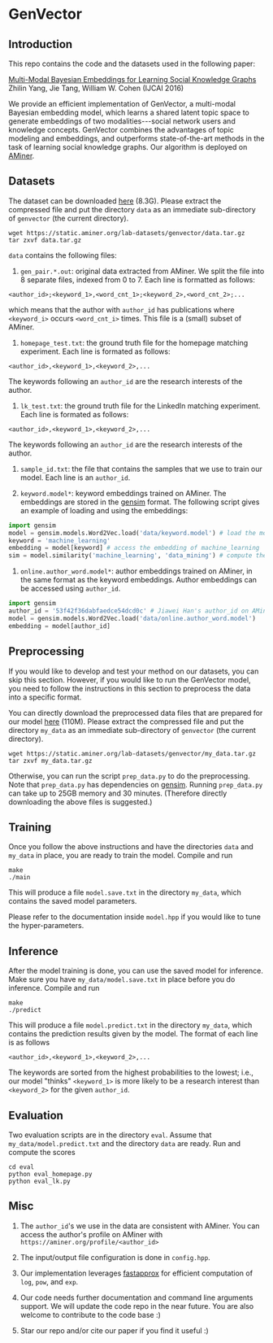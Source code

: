 # GenVector

## Introduction

This repo contains the code and the datasets used in the following paper:

[Multi-Modal Bayesian Embeddings for Learning Social Knowledge Graphs](https://arxiv.org/abs/1508.00715)
Zhilin Yang, Jie Tang, William W. Cohen (IJCAI 2016)

We provide an efficient implementation of GenVector, a multi-modal Bayesian embedding model, which learns a shared latent topic space to generate embeddings of
two modalities---social network users and knowledge concepts. GenVector combines the advantages of topic modeling and embeddings, and
outperforms state-of-the-art methods in the task of learning social knowledge graphs. Our algorithm is deployed on [AMiner](http://aminer.org/).

## Datasets

The dataset can be downloaded [here](https://static.aminer.org/lab-datasets/genvector/data.tar.gz) (8.3G). Please extract the compressed file and
put the directory `data` as an immediate sub-directory of `genvector` (the current directory).
```
wget https://static.aminer.org/lab-datasets/genvector/data.tar.gz
tar zxvf data.tar.gz
```

`data` contains the following files:

1. `gen_pair.*.out`: original data extracted from AMiner. We split the file into 8 separate files, indexed from 0 to 7. Each line is formatted 
as follows:

  ```
  <author_id>;<keyword_1>,<word_cnt_1>;<keyword_2>,<word_cnt_2>;...
  ```
  
  which means that the author with `author_id` has publications where `<keyword_i>` occurs `<word_cnt_i>` times. This file is a (small) subset
  of AMiner.

1. `homepage_test.txt`: the ground truth file for the homepage matching experiment. Each line is formated as follows:

  ```
  <author_id>,<keyword_1>,<keyword_2>,...
  ```

  The keywords following an `author_id` are the research interests of the author.
  
1. `lk_test.txt`: the ground truth file for the LinkedIn matching experiment. Each line is formated as follows:

  ```
  <author_id>,<keyword_1>,<keyword_2>,...
  ```
  
  The keywords following an `author_id` are the research interests of the author.
  
1. `sample_id.txt`: the file that contains the samples that we use to train our model. Each line is an `author_id`.

1. `keyword.model*`: keyword embeddings trained on AMiner. The embeddings are stored in the [gensim](http://radimrehurek.com/gensim/install.html) format. The following
script gives an example of loading and using the embeddings:
  ```python
  import gensim
  model = gensim.models.Word2Vec.load('data/keyword.model') # load the model
  keyword = 'machine_learning'
  embedding = model[keyword] # access the embedding of machine_learning
  sim = model.similarity('machine_learning', 'data_mining') # compute the similarity between data_mining and machine_learning
  ```

1. `online.author_word.model*`: author embeddings trained on AMiner, in the same format as the keyword embeddings. Author embeddings can be
accessed using `author_id`.
  ```python
  import gensim
  author_id = '53f42f36dabfaedce54dcd0c' # Jiawei Han's author_id on AMiner
  model = gensim.models.Word2Vec.load('data/online.author_word.model')
  embedding = model[author_id]
  ```

## Preprocessing

If you would like to develop and test your method on our datasets, you can skip this section. However, if you would like to run the GenVector model, you need to follow the instructions in this section to preprocess the data into a specific format.

You can directly download the preprocessed data files that are prepared for our model [here](https://static.aminer.org/lab-datasets/genvector/my_data.tar.gz) (110M).
Please extract the compressed file and put the directory `my_data` as an immediate sub-directory of `genvector` (the current directory).
```
wget https://static.aminer.org/lab-datasets/genvector/my_data.tar.gz
tar zxvf my_data.tar.gz
```

Otherwise, you can run the script `prep_data.py` to do the preprocessing. Note that `prep_data.py` has dependencies on [gensim](http://radimrehurek.com/gensim/install.html).
Running `prep_data.py` can take up to 25GB memory and 30 minutes. (Therefore directly downloading the above files is suggested.)

## Training

Once you follow the above instructions and have the directories `data` and `my_data` in place, you are ready to train the model. Compile
and run
```
make
./main
```

This will produce a file `model.save.txt` in the directory `my_data`, which contains the saved model parameters.

Please refer to the documentation inside `model.hpp` if you would like to tune the hyper-parameters.

## Inference

After the model training is done, you can use the saved model for inference. Make sure you have `my_data/model.save.txt` in place before you do inference. Compile and run
```
make
./predict
```

This will produce a file `model.predict.txt` in the directory `my_data`, which contains the prediction results given by the model.
The format of each line is as follows
```
<author_id>,<keyword_1>,<keyword_2>,...
```

The keywords are sorted from the highest probabilities to the lowest; i.e., our model "thinks" `<keyword_1>` is more likely to be a research interest than `<keyword_2>`
for the given `author_id`.

## Evaluation

Two evaluation scripts are in the directory `eval`. Assume that `my_data/model.predict.txt` and the directory `data` are ready. Run and compute
the scores
```
cd eval
python eval_homepage.py
python eval_lk.py
```

## Misc

1. The `author_id`'s we use in the data are consistent with AMiner. You can access the author's profile on AMiner with
`https://aminer.org/profile/<author_id>`

1. The input/output file configuration is done in `config.hpp`.

1. Our implementation leverages [fastapprox](https://github.com/Nigh/fastapprox) for efficient computation of `log`, `pow`, and `exp`.

1. Our code needs further documentation and command line arguments support. We will update the code repo in the near future. You are also welcome to contribute to the code base :)

1. Star our repo and/or cite our paper if you find it useful :)

